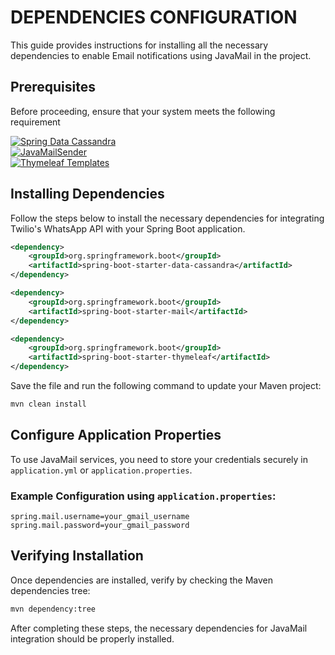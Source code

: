 # DEPENDENCIES CONFIGURATION

This guide provides instructions for installing all the necessary dependencies to enable Email notifications using JavaMail in the project.

## Prerequisites

Before proceeding, ensure that your system meets the following requirement

[![Spring Data Cassandra](https://img.shields.io/badge/Spring%20Data%20Cassandra-Supported-green.svg?logo=spring)](https://spring.io/projects/spring-data-cassandra) <br>
[![JavaMailSender](https://img.shields.io/badge/JavaMailSender-Supported-orange.svg?logo=maildotru)](https://javaee.github.io/javamail/)  <br>
[![Thymeleaf Templates](https://img.shields.io/badge/Thymeleaf%20Templates-Supported-yellow.svg?logo=thymeleaf)](https://www.thymeleaf.org/)  

## Installing Dependencies

Follow the steps below to install the necessary dependencies for integrating Twilio's WhatsApp API with your Spring Boot application.

```xml
<dependency>
    <groupId>org.springframework.boot</groupId>
    <artifactId>spring-boot-starter-data-cassandra</artifactId>
</dependency>

<dependency>
	<groupId>org.springframework.boot</groupId>
	<artifactId>spring-boot-starter-mail</artifactId>
</dependency>

<dependency>
	<groupId>org.springframework.boot</groupId>
	<artifactId>spring-boot-starter-thymeleaf</artifactId>
</dependency>
```

Save the file and run the following command to update your Maven project:

```sh
mvn clean install
```

## Configure Application Properties

To use JavaMail services, you need to store your credentials securely in `application.yml` or `application.properties`.

### Example Configuration using `application.properties`:

```properties
spring.mail.username=your_gmail_username
spring.mail.password=your_gmail_password
```

## Verifying Installation

Once dependencies are installed, verify by checking the Maven dependencies tree:

```sh
mvn dependency:tree
```


After completing these steps, the necessary dependencies for JavaMail integration should be properly installed.